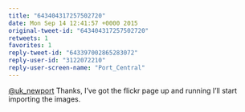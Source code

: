 ```yaml
---
title: "643404317257502720"
date: Mon Sep 14 12:41:57 +0000 2015
original-tweet-id: "643404317257502720"
retweets: 1
favorites: 1
reply-tweet-id: "643397002865283072"
reply-user-id: "3122072210"
reply-user-screen-name: "Port_Central"
---
```

<a href="https://twitter.com/uk_newport">@uk_newport</a> Thanks, I’ve got the flickr page up and running I’ll start importing the images.
